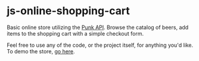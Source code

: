 # js-online-shopping-cart
Basic online store utilizing the [Punk API](https://punkapi.com/documentation/v2). Browse the catalog of beers, add items to the shopping cart with a simple checkout form. 

Feel free to use any of the code, or the project itself, for anything you'd like. To demo the store, [go here](https://smeechos.github.io/js-online-shopping-cart/).
